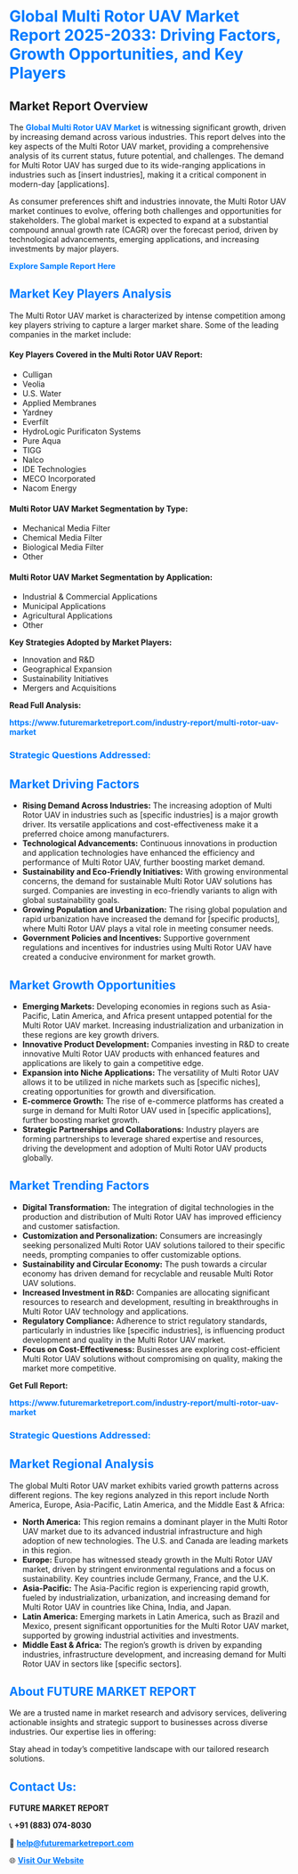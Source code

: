 <h1 style="color: #007BFF;">Global Multi Rotor UAV Market Report 2025-2033: Driving Factors, Growth Opportunities, and Key Players</h1>

<section id="overview">
<h2>Market Report Overview</h2>
<p>The <a href="https://www.futuremarketreport.com/industry-report/multi-rotor-uav-market" style="color: #007BFF; text-decoration: none;"><strong>Global Multi Rotor UAV Market</strong></a> is witnessing significant growth, driven by increasing demand across various industries. This report delves into the key aspects of the Multi Rotor UAV market, providing a comprehensive analysis of its current status, future potential, and challenges. The demand for Multi Rotor UAV has surged due to its wide-ranging applications in industries such as [insert industries], making it a critical component in modern-day [applications].</p>
<p>As consumer preferences shift and industries innovate, the Multi Rotor UAV market continues to evolve, offering both challenges and opportunities for stakeholders. The global market is expected to expand at a substantial compound annual growth rate (CAGR) over the forecast period, driven by technological advancements, emerging applications, and increasing investments by major players.</p>
</section>

<section id="overview">
<p><a href="https://www.futuremarketreport.com/request-sample/reportId=32453" style="color: #007BFF; text-decoration: none;"><strong>Explore Sample Report Here</strong></a></p>
</section>

<section id="key-players">
<h2 style="color: #007BFF;">Market Key Players Analysis</h2>
<p>The Multi Rotor UAV market is characterized by intense competition among key players striving to capture a larger market share. Some of the leading companies in the market include:</p>
<h4>Key Players Covered in the Multi Rotor UAV Report:</h4>
<ul><li>Culligan</li><li>Veolia</li><li>U.S. Water</li><li>Applied Membranes</li><li>Yardney</li><li>Everfilt</li><li>HydroLogic Purificaton Systems</li><li>Pure Aqua</li><li>TIGG</li><li>Nalco</li><li>IDE Technologies</li><li>MECO Incorporated</li><li>Nacom Energy</li></ul>
<h4>Multi Rotor UAV Market Segmentation by Type:</h4>
<ul><li>Mechanical Media Filter</li><li>Chemical Media Filter</li><li>Biological Media Filter</li><li>Other</li></ul>

<h4>Multi Rotor UAV Market Segmentation by Application:</h4>
<ul><li>Industrial &amp; Commercial Applications</li><li>Municipal Applications</li><li>Agricultural Applications</li><li>Other</li></ul>
<p><strong>Key Strategies Adopted by Market Players:</strong></p>
<ul>
<li>Innovation and R&D</li>
<li>Geographical Expansion</li>
<li>Sustainability Initiatives</li>
<li>Mergers and Acquisitions</li>
</ul>
</section>

<section>
<p><strong>Read Full Analysis: </strong></p><a href="https://www.futuremarketreport.com/industry-report/multi-rotor-uav-market" style="color: #007BFF; text-decoration: none;"><strong>https://www.futuremarketreport.com/industry-report/multi-rotor-uav-market</strong></a>
<h3 style="color: #007BFF;">Strategic Questions Addressed:</h3>
</section>

<section id="driving-factors">
<h2 style="color: #007BFF;">Market Driving Factors</h2>
<ul>
<li><strong>Rising Demand Across Industries:</strong> The increasing adoption of Multi Rotor UAV in industries such as [specific industries] is a major growth driver. Its versatile applications and cost-effectiveness make it a preferred choice among manufacturers.</li>
<li><strong>Technological Advancements:</strong> Continuous innovations in production and application technologies have enhanced the efficiency and performance of Multi Rotor UAV, further boosting market demand.</li>
<li><strong>Sustainability and Eco-Friendly Initiatives:</strong> With growing environmental concerns, the demand for sustainable Multi Rotor UAV solutions has surged. Companies are investing in eco-friendly variants to align with global sustainability goals.</li>
<li><strong>Growing Population and Urbanization:</strong> The rising global population and rapid urbanization have increased the demand for [specific products], where Multi Rotor UAV plays a vital role in meeting consumer needs.</li>
<li><strong>Government Policies and Incentives:</strong> Supportive government regulations and incentives for industries using Multi Rotor UAV have created a conducive environment for market growth.</li>
</ul>
</section>

<section id="growth-opportunities">
<h2 style="color: #007BFF;">Market Growth Opportunities</h2>
<ul>
<li><strong>Emerging Markets:</strong> Developing economies in regions such as Asia-Pacific, Latin America, and Africa present untapped potential for the Multi Rotor UAV market. Increasing industrialization and urbanization in these regions are key growth drivers.</li>
<li><strong>Innovative Product Development:</strong> Companies investing in R&D to create innovative Multi Rotor UAV products with enhanced features and applications are likely to gain a competitive edge.</li>
<li><strong>Expansion into Niche Applications:</strong> The versatility of Multi Rotor UAV allows it to be utilized in niche markets such as [specific niches], creating opportunities for growth and diversification.</li>
<li><strong>E-commerce Growth:</strong> The rise of e-commerce platforms has created a surge in demand for Multi Rotor UAV used in [specific applications], further boosting market growth.</li>
<li><strong>Strategic Partnerships and Collaborations:</strong> Industry players are forming partnerships to leverage shared expertise and resources, driving the development and adoption of Multi Rotor UAV products globally.</li>
</ul>
</section>

<section id="trending-factors">
<h2 style="color: #007BFF;">Market Trending Factors</h2>
<ul>
<li><strong>Digital Transformation:</strong> The integration of digital technologies in the production and distribution of Multi Rotor UAV has improved efficiency and customer satisfaction.</li>
<li><strong>Customization and Personalization:</strong> Consumers are increasingly seeking personalized Multi Rotor UAV solutions tailored to their specific needs, prompting companies to offer customizable options.</li>
<li><strong>Sustainability and Circular Economy:</strong> The push towards a circular economy has driven demand for recyclable and reusable Multi Rotor UAV solutions.</li>
<li><strong>Increased Investment in R&D:</strong> Companies are allocating significant resources to research and development, resulting in breakthroughs in Multi Rotor UAV technology and applications.</li>
<li><strong>Regulatory Compliance:</strong> Adherence to strict regulatory standards, particularly in industries like [specific industries], is influencing product development and quality in the Multi Rotor UAV market.</li>
<li><strong>Focus on Cost-Effectiveness:</strong> Businesses are exploring cost-efficient Multi Rotor UAV solutions without compromising on quality, making the market more competitive.</li>
</ul>
</section>

<section>
<p><strong>Get Full Report: </strong></p><a href="https://www.futuremarketreport.com/industry-report/multi-rotor-uav-market" style="color: #007BFF; text-decoration: none;"><strong>https://www.futuremarketreport.com/industry-report/multi-rotor-uav-market</strong></a>
<h3 style="color: #007BFF;">Strategic Questions Addressed:</h3>
</section>


<section id="regional-analysis">
<h2 style="color: #007BFF;">Market Regional Analysis</h2>
<p>The global Multi Rotor UAV market exhibits varied growth patterns across different regions. The key regions analyzed in this report include North America, Europe, Asia-Pacific, Latin America, and the Middle East & Africa:</p>
<ul>
<li><strong>North America:</strong> This region remains a dominant player in the Multi Rotor UAV market due to its advanced industrial infrastructure and high adoption of new technologies. The U.S. and Canada are leading markets in this region.</li>
<li><strong>Europe:</strong> Europe has witnessed steady growth in the Multi Rotor UAV market, driven by stringent environmental regulations and a focus on sustainability. Key countries include Germany, France, and the U.K.</li>
<li><strong>Asia-Pacific:</strong> The Asia-Pacific region is experiencing rapid growth, fueled by industrialization, urbanization, and increasing demand for Multi Rotor UAV in countries like China, India, and Japan.</li>
<li><strong>Latin America:</strong> Emerging markets in Latin America, such as Brazil and Mexico, present significant opportunities for the Multi Rotor UAV market, supported by growing industrial activities and investments.</li>
<li><strong>Middle East & Africa:</strong> The region’s growth is driven by expanding industries, infrastructure development, and increasing demand for Multi Rotor UAV in sectors like [specific sectors].</li>
</ul>
</section>

<footer>
<h2 style="color: #007BFF;">About FUTURE MARKET REPORT</h2>
<p>We are a trusted name in market research and advisory services, delivering actionable insights and strategic support to businesses across diverse industries. Our expertise lies in offering:</p>

<p>Stay ahead in today’s competitive landscape with our tailored research solutions.</p>

<h2 style="color: #007BFF;">Contact Us:</h2>
<p><strong>FUTURE MARKET REPORT</strong></p>
<p>📞 <strong>+91 (883) 074-8030</strong></p>
<p>📧 <strong><a href="mailto:help@futuremarketreport.com" style="color: #007BFF;">help@futuremarketreport.com</a></strong></p>
<p>🌐 <strong><a href="https://www.futuremarketreport.com/" style="color: #007BFF;">Visit Our Website</a></strong></p>
</footer>